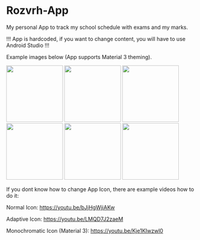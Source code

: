 # Rozvrh-App

My personal App to track my school schedule with exams and my marks.

!!! App is hardcoded, if you want to change content, you will have to use Android Studio !!!

Example images below (App supports Material 3 theming).

<img src="https://user-images.githubusercontent.com/26904790/211380588-4ffa5c30-1d94-452b-b1cb-cd2791aa63db.png" width = "150px"> <img src="https://user-images.githubusercontent.com/26904790/211380592-597a8813-7501-4c4f-944b-dcb274a1b7c5.png" width = "150px">
<img src="https://user-images.githubusercontent.com/26904790/211380595-f5a9b017-956a-42d3-b142-75c4bd5066ff.png" width = "150px">
<img src="https://user-images.githubusercontent.com/26904790/211380597-dcd69676-eccc-4a9b-a116-4d2a0f991f95.png" width = "150px">
<img src="https://user-images.githubusercontent.com/26904790/211380601-5a739751-4073-4ff4-801d-44a497700df4.png" width = "150px">
<img src="https://user-images.githubusercontent.com/26904790/211380603-0b455943-a61d-4699-90d2-35bc1d1dde0d.png" width = "150px">


If you dont know how to change App Icon, there are example videos how to do it:

Normal Icon: https://youtu.be/bJjHgWjiAKw

Adaptive Icon: https://youtu.be/LMQD7J2zaeM

Monochromatic Icon (Material 3): https://youtu.be/Kje1KIwzwl0

